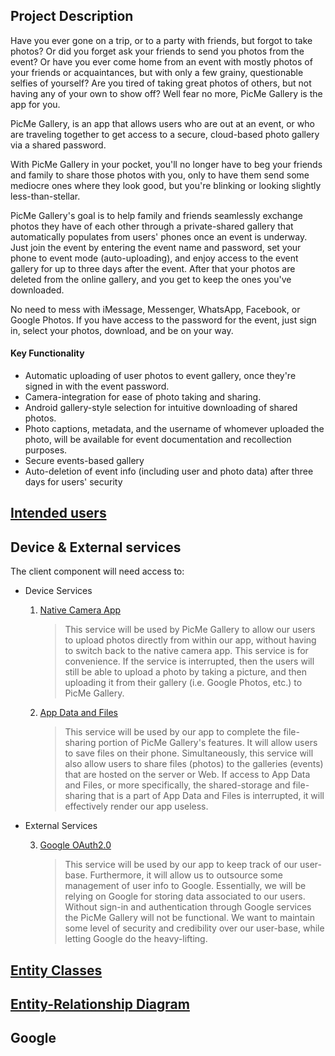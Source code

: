## Project Description
Have you ever gone on a trip, or to a party with friends, but forgot to take photos? Or did you forget ask your friends to send you photos from the event? 
Or have you ever come
home from an event with mostly photos of your friends or acquaintances, but with only a few grainy, questionable selfies of yourself? Are you tired of taking great photos of others, but not having any of your own to show off? Well fear no more, PicMe Gallery is the app for you.

PicMe Gallery, is an app that allows users who are out at an event, or who are traveling together to get access to a secure, cloud-based photo gallery via a shared password.

With PicMe Gallery in your pocket, you'll no longer have to beg your friends and family to share those photos with you, only to have
them send some mediocre ones where they look good, but you're blinking or looking slightly less-than-stellar.

PicMe Gallery's goal is to 
help family and friends seamlessly exchange photos they have of each other through a private-shared gallery that automatically populates from users' phones once an event is underway. Just join the event by entering the event name and password, set your phone to event mode (auto-uploading), and enjoy access to the event gallery for up to three days after the event. After that your photos are deleted from the online gallery, and you get to keep the ones you've downloaded.

No need to mess with iMessage, Messenger, WhatsApp, Facebook, or Google Photos. If you have access to the password for the event, just sign in, select your photos, download, and be on your way.

#### Key Functionality

* Automatic uploading of user photos to event gallery, once they're signed in with the event password.
* Camera-integration for ease of photo taking and sharing.
* Android gallery-style selection for intuitive downloading of shared photos.
* Photo captions, metadata, and the username of whomever uploaded the photo, will be available for event documentation and recollection purposes.
* Secure events-based gallery
* Auto-deletion of event info (including user and photo data) after three days for users' security

## [Intended users](work/intendedUsers.md)


## Device & External services
The client component will need access to:
* Device Services
    1. [Native Camera App](https://developer.android.com/training/camera/photobasics)
        > This service will be used by PicMe Gallery to allow our users to upload photos directly from within our app, without having to switch back to the native camera app.
        This service is for convenience. If the service is interrupted, then the users will still be able to upload a photo by taking a picture, and then uploading it from their gallery (i.e. Google Photos, etc.) to PicMe Gallery.
    2. [App Data and Files](https://developer.android.com/guide/topics/data)
        > This service will be used by our app to complete the file-sharing portion of PicMe Gallery's features. It will allow users to save files on their phone.
        Simultaneously, this service will also allow users to share files (photos) to the galleries (events) that are hosted on the server or Web.
        If access to App Data and Files, or more specifically, the shared-storage and file-sharing that is a part of App Data and Files is interrupted, it will effectively render our app useless.
                                                                                
* External Services
    
    3. [Google OAuth2.0](https://developers.google.com/assistant/identity/google-sign-in-oauth)
        > This service will be used by our app to keep track of our user-base. Furthermore, it will allow us to outsource some management of user info to Google.
        Essentially, we will be relying on Google for storing data associated to our users. 
        Without sign-in and authentication through Google services the PicMe Gallery will not be functional. We want to maintain some level of security and credibility over our user-base, while letting Google do the heavy-lifting.



## [Entity Classes](work/entityClasses.md)


## [Entity-Relationship Diagram](work/entityRelationshipDiagram.md)

## Google
    
